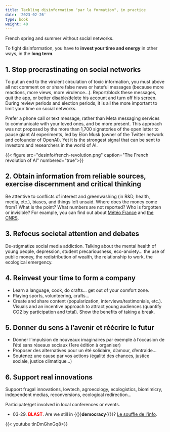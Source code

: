 ```yaml
---
title: Tackling disinformation "par la formation", in practice
date: '2023-02-26'
type: book
weight: 40
---
```


French spring and summer without social networks.

<!--more-->

To fight disinformation, you have to <b>invest your time and energy</b> in other ways, in the <b>long term</b>.

## 1. Stop procrastinating on social networks

To put an end to the virulent circulation of toxic information, you must above all not comment on or share false news or hateful messages (because more reactions, more views, more virulence...). Report/block these messages, quit the app, or better disable/delete his account and turn off his screen. During review periods and election periods, it is all the more important to limit your time on social networks.

Prefer a phone call or text message, rather than Meta messaging services to communicate with your loved ones, and be more present. This approach was not proposed by the more than 1,700 signatories of the open letter to pause giant AI experiments, led by Elon Musk (owner of the Twitter network and cofounder of OpenAI). Yet it is the strongest signal that can be sent to investors and researchers in the world of AI.

{{< figure src="desinfo/french-revolution.png" caption="The French revolution of AI" numbered="true">}}

## 2. Obtain information from reliable sources, exercise discernment and critical thinking

Be attentive to conflicts of interest and greenwashing (in R&D, health, media, etc.), biases, and things left unsaid. Where does the money come from? What is the point? What numbers are not reported? Who is forgotten or invisible? For example, you can find out about [Météo France](https://meteofrance.com/actualites-et-dossiers/actualites/climat/secheresse-32-jours-sans-pluie-en-france-record-battu) and [the CNRS](https://lejournal.cnrs.fr/articles/climatosceptiques-sur-twitter-enquete-sur-les-mercenaires-de-lintox).

## 3. Refocus societal attention and debates

De-stigmatize social media addiction. Talking about the mental health of young people, depression, student precariousness, eco-anxiety... the use of public money, the redistribution of wealth, the relationship to work, the ecological emergency.

## 4. Reinvest your time to form a company

- Learn a language, cook, do crafts… get out of your comfort zone.
- Playing sports, volunteering, crafts...
- Create and share content (popularization, interviews/testimonials, etc.). Visuals and an incentive approach to attract young audiences (quantify CO2 by participation and total). Show the benefits of taking a break.

## 5. Donner du sens à l’avenir et réécrire le futur

- Donner l’impulsion de nouveaux imaginaires par exemple à l’occasion de l’été sans réseaux sociaux (1ere édition à organiser)
- Proposer des alternatives pour un été solidaire, d’amour, d’entraide…
- Soutenez une cause par vos actions (égalité des chances, justice sociale, justice climatique…)

## 6. Support real innovations

Support frugal innovations, lowtech, agroecology, ecologistics, biomimicry, independent medias, reconversions, ecological redirection...

Participate/get involved in local conferences or events.

- 03-29. <b style="color:red;">BLAST</b>. Are we still in {{<hl>}}<b>democracy</b>{{</hl>}}? [Le souffle de l'info](https://www.blast-info.fr/articles/2023/sommes-nous-toujours-en-democratie-AwJ1_TmlTM-ONwHybrhuqQ).

{{< youtube tlnDmGhnGq8>}} 